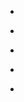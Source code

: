 
- [](/2016/12/7sola3e_rg0/)

- [](/2016/12/czl_fj-zzvi/)

- [](/2016/02/ae42gj-vgfc/)

- [](/2016/02/bplymow4jaw/)

- [](/2016/01/3z1ka0/)
